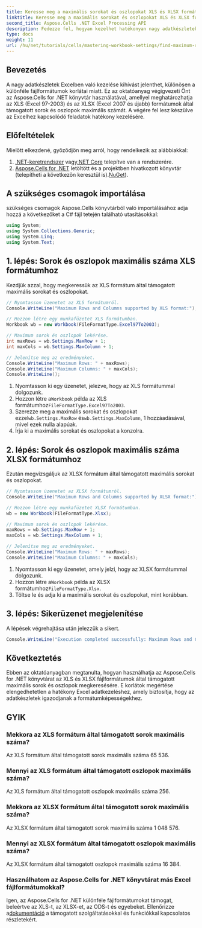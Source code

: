 ```yaml
---
title: Keresse meg a maximális sorokat és oszlopokat XLS és XLSX formátumban
linktitle: Keresse meg a maximális sorokat és oszlopokat XLS és XLSX formátumban
second_title: Aspose.Cells .NET Excel Processing API
description: Fedezze fel, hogyan kezelhet hatékonyan nagy adatkészleteket az Excelben az Aspose.Cells for .NET könyvtár használatával. Ez az útmutató lépésről lépésre bemutatja az XLS és XLSX fájlformátumok által támogatott sorok és oszlopok maximális számát.
type: docs
weight: 11
url: /hu/net/tutorials/cells/mastering-workbook-settings/find-maximum-rows-and-columns/
---
```

## Bevezetés

A nagy adatkészletek Excelben való kezelése kihívást jelenthet, különösen a különféle fájlformátumok korlátai miatt. Ez az oktatóanyag végigvezeti Önt az Aspose.Cells for .NET könyvtár használatával, amellyel meghatározhatja az XLS (Excel 97-2003) és az XLSX (Excel 2007 és újabb) formátumok által támogatott sorok és oszlopok maximális számát. A végére fel lesz készülve az Excelhez kapcsolódó feladatok hatékony kezelésére.

## Előfeltételek

Mielőtt elkezdené, győződjön meg arról, hogy rendelkezik az alábbiakkal:

1. [.NET-keretrendszer](https://dotnet.microsoft.com/en-us/download) vagy[.NET Core](https://dotnet.microsoft.com/en-us/download) telepítve van a rendszerére.
2. [Aspose.Cells for .NET](https://releases.aspose.com/cells/net/) letöltött és a projektben hivatkozott könyvtár (telepítheti a következőn keresztül is).[NuGet](https://www.nuget.org/packages/Aspose.Cells/)).

## A szükséges csomagok importálása

szükséges csomagok Aspose.Cells könyvtárból való importálásához adja hozzá a következőket a C# fájl tetején található utasításokkal:

```csharp
using System;
using System.Collections.Generic;
using System.Linq;
using System.Text;
```

## 1. lépés: Sorok és oszlopok maximális száma XLS formátumhoz

Kezdjük azzal, hogy megkeressük az XLS formátum által támogatott maximális sorokat és oszlopokat.

```csharp
// Nyomtasson üzenetet az XLS formátumról.
Console.WriteLine("Maximum Rows and Columns supported by XLS format:");

// Hozzon létre egy munkafüzetet XLS formátumban.
Workbook wb = new Workbook(FileFormatType.Excel97To2003);

// Maximum sorok és oszlopok lekérése.
int maxRows = wb.Settings.MaxRow + 1;
int maxCols = wb.Settings.MaxColumn + 1;

// Jelenítse meg az eredményeket.
Console.WriteLine("Maximum Rows: " + maxRows);
Console.WriteLine("Maximum Columns: " + maxCols);
Console.WriteLine();
```

1. Nyomtasson ki egy üzenetet, jelezve, hogy az XLS formátummal dolgozunk.
2.  Hozzon létre a`Workbook` példa az XLS formátumhoz`FileFormatType.Excel97To2003`.
3.  Szerezze meg a maximális sorokat és oszlopokat ezzel`wb.Settings.MaxRow` és`wb.Settings.MaxColumn`, 1 hozzáadásával, mivel ezek nulla alapúak.
4. Írja ki a maximális sorokat és oszlopokat a konzolra.

## 2. lépés: Sorok és oszlopok maximális száma XLSX formátumhoz

Ezután megvizsgáljuk az XLSX formátum által támogatott maximális sorokat és oszlopokat.

```csharp
// Nyomtasson üzenetet az XLSX formátumról.
Console.WriteLine("Maximum Rows and Columns supported by XLSX format:");

// Hozzon létre egy munkafüzetet XLSX formátumban.
wb = new Workbook(FileFormatType.Xlsx);

// Maximum sorok és oszlopok lekérése.
maxRows = wb.Settings.MaxRow + 1;
maxCols = wb.Settings.MaxColumn + 1;

// Jelenítse meg az eredményeket.
Console.WriteLine("Maximum Rows: " + maxRows);
Console.WriteLine("Maximum Columns: " + maxCols);
```

1. Nyomtasson ki egy üzenetet, amely jelzi, hogy az XLSX formátummal dolgozunk.
2.  Hozzon létre a`Workbook` példa az XLSX formátumhoz`FileFormatType.Xlsx`.
3. Töltse le és adja ki a maximális sorokat és oszlopokat, mint korábban.

## 3. lépés: Sikerüzenet megjelenítése

A lépések végrehajtása után jelezzük a sikert.

```csharp
Console.WriteLine("Execution completed successfully: Maximum Rows and Columns retrieval for both formats.");
```

## Következtetés

Ebben az oktatóanyagban megtanulta, hogyan használhatja az Aspose.Cells for .NET könyvtárat az XLS és XLSX fájlformátumok által támogatott maximális sorok és oszlopok megkeresésére. E korlátok megértése elengedhetetlen a hatékony Excel adatkezeléshez, amely biztosítja, hogy az adatkészletek igazodjanak a formátumképességekhez.

## GYIK

### Mekkora az XLS formátum által támogatott sorok maximális száma?
Az XLS formátum által támogatott sorok maximális száma 65 536.

### Mennyi az XLS formátum által támogatott oszlopok maximális száma?
Az XLS formátum által támogatott oszlopok maximális száma 256.

### Mekkora az XLSX formátum által támogatott sorok maximális száma?
Az XLSX formátum által támogatott sorok maximális száma 1 048 576.

### Mennyi az XLSX formátum által támogatott oszlopok maximális száma?
Az XLSX formátum által támogatott oszlopok maximális száma 16 384.

### Használhatom az Aspose.Cells for .NET könyvtárat más Excel fájlformátumokkal?
 Igen, az Aspose.Cells for .NET különféle fájlformátumokat támogat, beleértve az XLS-t, az XLSX-et, az ODS-t és egyebeket. Ellenőrizze a[dokumentáció](https://reference.aspose.com/cells/net/) a támogatott szolgáltatásokkal és funkciókkal kapcsolatos részletekért.